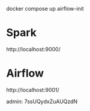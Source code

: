 docker compose up airflow-init


# Spark
http://localhost:9000/ 

# Airflow
http://localhost:9001/

admin: 7ssUQydxZuAUQzdN